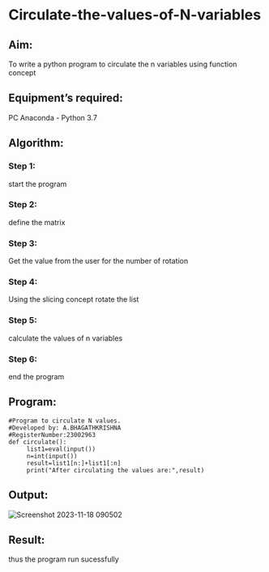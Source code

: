 # Circulate-the-values-of-N-variables
## Aim:
To write a python program to circulate the n variables using function concept
## Equipment’s required:
PC
Anaconda - Python 3.7
## Algorithm: 
### Step 1: 
start the program
### Step 2: 
define the matrix
### Step 3: 
Get the value from the user for the number of rotation
### Step 4: 
Using the slicing concept rotate the list
### Step 5: 
calculate the values of n variables
### Step 6: 
end the program
## Program:
```
#Program to circulate N values.
#Developed by: A.BHAGATHKRISHNA
#RegisterNumber:23002963
def circulate():  
     list1=eval(input())
     n=int(input())
     result=list1[n:]+list1[:n]
     print("After circulating the values are:",result)
```
## Output:
![Screenshot 2023-11-18 090502](https://github.com/Bhagath118/Circulate-the-values-of-N-variables/assets/147473779/62f9b2eb-f7c1-49bb-ac6b-1a9947f2d408)

## Result:
thus the program run sucessfully
